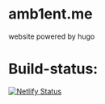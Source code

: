 # amb1ent.me
website powered by hugo

# Build-status:
[![Netlify Status](https://api.netlify.com/api/v1/badges/934f0bf7-7afb-46e6-af37-faa5d5243938/deploy-status)](https://app.netlify.com/sites/clever-almeida-952f55/deploys)